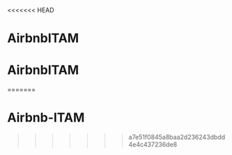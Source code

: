 <<<<<<< HEAD
# AirbnbITAM
# AirbnbITAM
=======
# Airbnb-ITAM
>>>>>>> a7e51f0845a8baa2d236243dbdd4e4c437236de8
